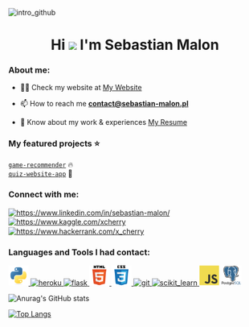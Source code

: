 ![intro_github](https://user-images.githubusercontent.com/34211633/174446232-b5629863-6bdc-447f-aca7-2e8c20948000.png)

<h1 align="center">Hi <img src="https://raw.githubusercontent.com/iampavangandhi/iampavangandhi/master/gifs/Hi.gif" width="30px"> I'm Sebastian Malon</h1>


<h3 align="left">About me:</h3>

- 👨‍💻 Check my website at [My Website](https://sebastian-malon.pl)

- 📫 How to reach me **contact@sebastian-malon.pl**

- 📄 Know about my work & experiences [My Resume](https://drive.google.com/file/d/1pvsY3CicE68b0Nc3Fu-Ncj374-cEHc4_/view?usp=sharing)

### My featured projects :star:
<code>[game-recommender](https://github.com/Sebastvin/game-recommender)</code> :fire:    
<code>[quiz-website-app](https://github.com/Sebastvin/quiz-website-app)</code> :speech_balloon:  


<h3 align="left">Connect with me:</h3>
<p align="left">
<a href="https://www.linkedin.com/in/sebastian-malon/" target="blank"><img align="center" src="https://raw.githubusercontent.com/rahuldkjain/github-profile-readme-generator/master/src/images/icons/Social/linked-in-alt.svg" alt="https://www.linkedin.com/in/sebastian-malon/" height="30" width="40" /></a>
<a href="https://www.kaggle.com/xcherry" target="blank"><img align="center" src="https://raw.githubusercontent.com/rahuldkjain/github-profile-readme-generator/master/src/images/icons/Social/kaggle.svg" alt="https://www.kaggle.com/xcherry" height="30" width="40" /></a>
<a href="https://www.hackerrank.com/x_cherry" target="blank"><img align="center" src="https://raw.githubusercontent.com/rahuldkjain/github-profile-readme-generator/master/src/images/icons/Social/hackerrank.svg" alt="https://www.hackerrank.com/x_cherry" height="30" width="40" /></a>
</p>

<h3 align="left">Languages and Tools I had contact:</h3>
<p align="left"> <a href="https://aws.amazon.com" target="_blank" rel="noreferrer"> 

<a href="https://www.python.org" target="_blank" rel="noreferrer"> <img src="https://raw.githubusercontent.com/devicons/devicon/master/icons/python/python-original.svg" alt="python" width="40" height="40"/> </a>
<a href="https://heroku.com" target="_blank" rel="noreferrer"> <img src="https://www.vectorlogo.zone/logos/heroku/heroku-icon.svg" alt="heroku" width="40" height="40"/> </a>
<a href="https://flask.palletsprojects.com/" target="_blank" rel="noreferrer"> <img src="https://www.vectorlogo.zone/logos/pocoo_flask/pocoo_flask-icon.svg" alt="flask" width="40" height="40"/> </a>
<a href="https://www.w3.org/html/" target="_blank" rel="noreferrer"> <img src="https://raw.githubusercontent.com/devicons/devicon/master/icons/html5/html5-original-wordmark.svg" alt="html5" width="40" height="40"/> </a>
<a href="https://www.w3schools.com/css/" target="_blank" rel="noreferrer"> <img src="https://raw.githubusercontent.com/devicons/devicon/master/icons/css3/css3-original-wordmark.svg" alt="css3" width="40" height="40"/> </a>
<a href="https://git-scm.com/" target="_blank" rel="noreferrer"> <img src="https://www.vectorlogo.zone/logos/git-scm/git-scm-icon.svg" alt="git" width="40" height="40"/> </a>
<a href="https://scikit-learn.org/" target="_blank" rel="noreferrer"> <img src="https://upload.wikimedia.org/wikipedia/commons/0/05/Scikit_learn_logo_small.svg" alt="scikit_learn" width="40" height="40"/> </a>
<img src="https://raw.githubusercontent.com/devicons/devicon/master/icons/javascript/javascript-original.svg" alt="javascript" width="40" height="40"/> </a>
<a href="https://www.postgresql.org" target="_blank" rel="noreferrer"> <img src="https://raw.githubusercontent.com/devicons/devicon/master/icons/postgresql/postgresql-original-wordmark.svg" alt="postgresql" width="40" height="40"/> </a>   


![Anurag's GitHub stats](https://github-readme-stats.vercel.app/api?username=sebastvin&show_icons=true&theme=radical)

[![Top Langs](https://github-readme-stats.vercel.app/api/top-langs/?username=sebastvin&theme=radical&layout=compact)](https://github.com/anuraghazra/github-readme-stats)